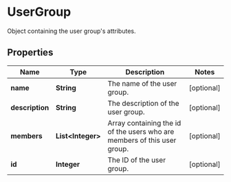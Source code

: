 

# UserGroup

Object containing the user group's attributes. 

## Properties

Name | Type | Description | Notes
------------ | ------------- | ------------- | -------------
**name** | **String** | The name of the user group.  |  [optional]
**description** | **String** | The description of the user group.  |  [optional]
**members** | **List&lt;Integer&gt;** | Array containing the id of the users who are members of this user group.  |  [optional]
**id** | **Integer** | The ID of the user group.  |  [optional]



